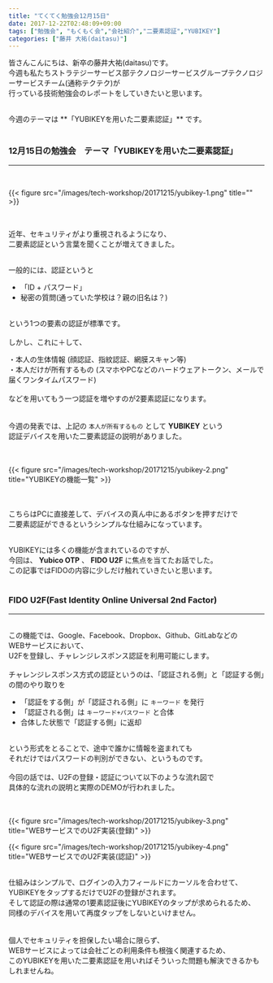 ```yaml
---
title: "てくてく勉強会12月15日"
date: 2017-12-22T02:48:09+09:00
tags: ["勉強会", "もくもく会","会社紹介","二要素認証","YUBIKEY"]
categories: ["藤井 大祐(daitasu)"]
---
```


皆さんこんにちは、新卒の藤井大祐(daitasu)です。<br>
今週も私たちストラテジーサービス部テクノロジーサービスグループテクノロジーサービスチーム(通称テクテク)が<br>
行っている技術勉強会のレポートをしていきたいと思います。<br>

<br>
今週のテーマは **「YUBIKEYを用いた二要素認証」** です。<br>
<br>

### 12月15日の勉強会　テーマ「YUBIKEYを用いた二要素認証」
---

<br>

{{< figure src="/images/tech-workshop/20171215/yubikey-1.png" title="" >}}<br>

<br>

近年、セキュリティがより重視されるようになり、<br>
二要素認証という言葉を聞くことが増えてきました。<br>

<br>
一般的には、認証というと<br>

* 「ID + パスワード」<br>
* 秘密の質問(通っていた学校は？親の旧名は？)<br>
<br>
という1つの要素の認証が標準です。<br>
<br>
しかし、これに＋して、<br>

・本人の生体情報 (顔認証、指紋認証、網膜スキャン等)<br>
・本人だけが所有するもの (スマホやPCなどのハードウェアトークン、メールで届くワンタイムパスワード)<br>
<br>
などを用いてもう一つ認証を増やすのが2要素認証になります。<br>
<br>
<br>
今週の発表では、上記の `本人が所有するもの` として **YUBIKEY** という<br>
認証デバイスを用いた二要素認証の説明がありました。<br>
<br>
<br>

{{< figure src="/images/tech-workshop/20171215/yubikey-2.png" title="YUBIKEYの機能一覧" >}}

<br>
<br>
こちらはPCに直接差して、デバイスの真ん中にあるボタンを押すだけで<br>
二要素認証ができるというシンプルな仕組みになっています。<br>
<br>

YUBIKEYには多くの機能が含まれているのですが、<br>
今回は、 **Yubico OTP** 、 **FIDO U2F** に焦点を当てたお話でした。<br>
この記事ではFIDOの内容に少しだけ触れていきたいと思います。<br>
<br>

### FIDO U2F(Fast Identity Online Universal 2nd Factor)
---

<br>
この機能では、Google、Facebook、Dropbox、Github、GitLabなどの<br>
WEBサービスにおいて、<br>
U2Fを登録し、チャレンジレスポンス認証を利用可能にします。<br>
<br>
チャレンジレスポンス方式の認証というのは、「認証される側」と「認証する側」の間のやり取りを<br>

* 「認証をする側」が「認証される側」に `キーワード` を発行<br>
* 「認証される側」は `キーワード+パスワード` と合体<br>
* 合体した状態で「認証する側」に返却<br>

<br>
という形式をとることで、途中で誰かに情報を盗まれても<br>
それだけではパスワードの判別ができない、というものです。<br>
<br>
今回の話では、U2Fの登録・認証について以下のような流れ図で<br>
具体的な流れの説明と実際のDEMOが行われました。<br>
<br>
<br>

{{< figure src="/images/tech-workshop/20171215/yubikey-3.png" title="WEBサービスでのU2F実装(登録)" >}}<br>

{{< figure src="/images/tech-workshop/20171215/yubikey-4.png" title="WEBサービスでのU2F実装(認証)" >}}<br>

<br>
仕組みはシンプルで、ログインの入力フィールドにカーソルを合わせて、<br>
YUBIKEYをタップするだけでU2Fの登録がされます。<br>
そして認証の際は通常の1要素認証後にYUBIKEYのタップが求められるため、<br>
同様のデバイスを用いて再度タップをしないといけません。<br>
<br>
<br>
個人でセキュリティを担保したい場合に限らず、<br>
WEBサービスによっては会社ごとの利用条件も根強く関連するため、<br>
このYUBIKEYを用いた二要素認証を用いればそういった問題も解決できるかもしれませんね。<br>
<br>
<br>